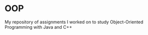# OOP

My repository of assignments I worked on to study Object-Oriented Programming with Java and C++
